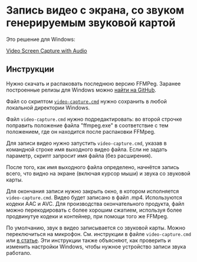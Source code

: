 ﻿# Запись видео с экрана, со звуком генерируемым звуковой картой

Это решение для Windows:

[Video Screen Capture with Audio](https://www.codeproject.com/Tips/5291304/Video-Screen-Capture-with-Audio)

## Инструкции

Нужно скачать и распаковать последнюю версию FFMPeg. Заранее построенные релизы для Windows можно [найти на GitHub](https://github.com/BtbN/FFmpeg-Builds/releases).

Файл со скриптом [`video-capture.cmd`](https://SAKryukov.github.io/microtonal-fabric/article/video-production/video-capture.cmd) нужно сохранить в любой локальной директории Windows.

Файл `video-capture.cmd` нужно подредактировать: во второй строчке поправить положение файла "ffmpeg.exe" в соответствие с тем положением, где он находится послe распаковки FFMpeg.

Для записи видео нужно запустить `video-capture.cmd`, указав в командной строке имя выходного видео файла. Если не задать параметр, скрипт запросит имя файла (без расширения).

После того, как имя выходного файла определено, начнётся запись всего, что видно на экране (включая курсор мыши) и звука со звуковой карты.

Для окончания записи нужно закрыть окно, в котором исполняется `video-capture.cmd`. Видео будет записано в файл .mp4. Используются кодеки AAC и AVC. Для производства окончательного продукта, файл можно перекодировать с более хорошим сжатием, используя более продвинутуе кодеки и контейнер, при помощи того же FFMpeg.

По умолчанию, звук в видео записывается со звуковой карты. Можно переключиться на микрофон. См. инструкции в файле `video-capture.cmd` или [в статье](https://www.codeproject.com/Tips/5291304/Video-Screen-Capture-with-Audio). Эти инструкции также объясняют, как проверить и изменить настройки Windows, чтобы нужное устройство записи звука работало.